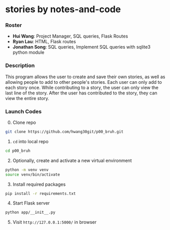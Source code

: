 # stories by notes-and-code

### Roster
* **Hui Wang**: Project Manager, SQL queries, Flask Routes
* **Ryan Lau**: HTML, Flask routes
* **Jonathan Song**: SQL queries, Implement SQL queries with sqlite3 python module

### Description

This program allows the user to create and save their own stories, as well as allowing people to add to other people's stories. Each user can only add to each story once. While contributing to a story, the user can only view the last line of the story. After the user has contributed to the story, they can view the entire story.

### Launch Codes

0. Clone repo

```bash
git clone https://github.com/hwang30git/p00_bruh.git
```

1. `cd` into local repo

```bash
cd p00_bruh
```

2. Optionally, create and activate a new virtual environment

```bash
python -m venv venv
source venv/bin/activate
```

3. Install required packages

```bash
pip install -r requirements.txt
```

4. Start Flask server

```bash
python app/__init__.py
```

5. Visit `http://127.0.0.1:5000/` in browser
